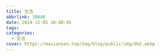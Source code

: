 ```yaml
---
title: 生活
abbrlink: 39646
date: 2024-12-05 16:48:45
tags:
categories:
  - 生活
cover: https://maxiansen.top/Img/blog/public/img/dm2.webp
---
```

